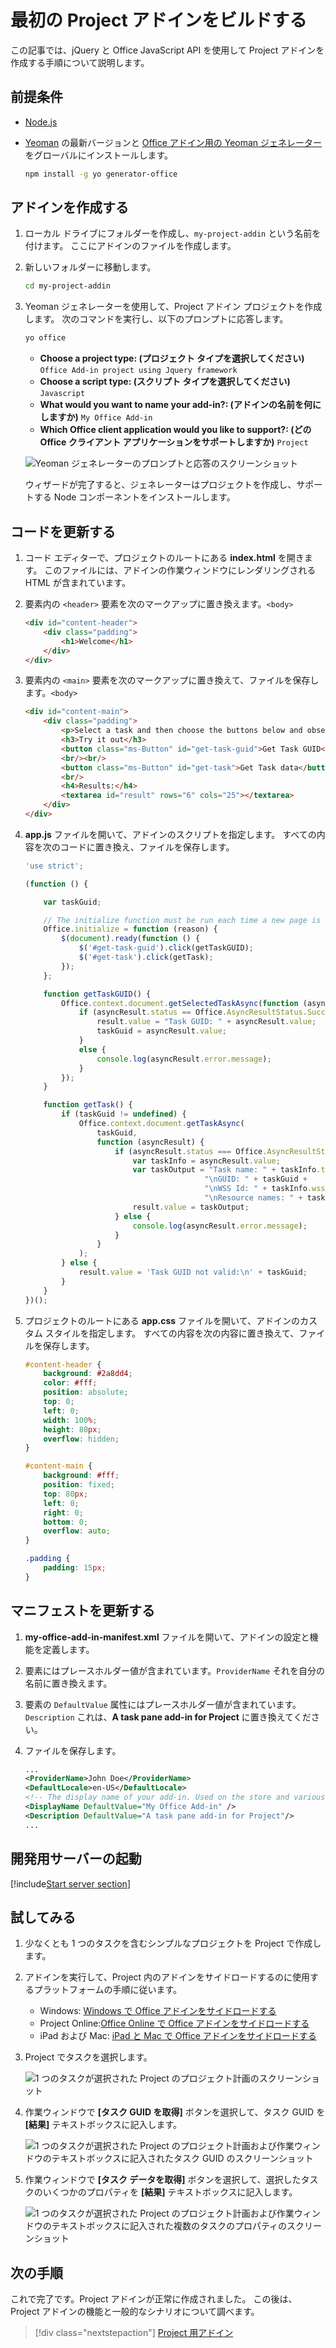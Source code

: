 # <a name="build-your-first-project-add-in"></a>最初の Project アドインをビルドする

この記事では、jQuery と Office JavaScript API を使用して Project アドインを作成する手順について説明します。

## <a name="prerequisites"></a>前提条件

- [Node.js](https://nodejs.org)

- [Yeoman](https://github.com/yeoman/yo) の最新バージョンと [Office アドイン用の Yeoman ジェネレーター](https://github.com/OfficeDev/generator-office)をグローバルにインストールします。

    ```bash
    npm install -g yo generator-office
    ```

## <a name="create-the-add-in"></a>アドインを作成する

1. ローカル ドライブにフォルダーを作成し、`my-project-addin` という名前を付けます。 ここにアドインのファイルを作成します。

2. 新しいフォルダーに移動します。

    ```bash
    cd my-project-addin
    ```

3. Yeoman ジェネレーターを使用して、Project アドイン プロジェクトを作成します。 次のコマンドを実行し、以下のプロンプトに応答します。

    ```bash
    yo office
    ```

    - **Choose a project type:​ (プロジェクト タイプを選択してください)** `Office Add-in project using Jquery framework`
    - **Choose a script type: (スクリプト タイプを選択してください)** `Javascript`
    - **What would you want to name your add-in?: (アドインの名前を何にしますか)** `My Office Add-in`
    - **Which Office client application would you like to support?: (どの Office クライアント アプリケーションをサポートしますか)** `Project`

    ![Yeoman ジェネレーターのプロンプトと応答のスクリーンショット](../images/yo-office-project-jquery.png)
    
    ウィザードが完了すると、ジェネレーターはプロジェクトを作成し、サポートする Node コンポーネントをインストールします。

## <a name="update-the-code"></a>コードを更新する

1. コード エディターで、プロジェクトのルートにある **index.html** を開きます。 このファイルには、アドインの作業ウィンドウにレンダリングされる HTML が含まれています。

2. 要素内の `<header>` 要素を次のマークアップに置き換えます。`<body>`

    ```html
    <div id="content-header">
        <div class="padding">
            <h1>Welcome</h1>
        </div>
    </div>
    ```

3. 要素内の `<main>` 要素を次のマークアップに置き換えて、ファイルを保存します。`<body>`

    ```html
    <div id="content-main">
        <div class="padding">
            <p>Select a task and then choose the buttons below and observe the output in the <b>Results</b> textbox.</p>
            <h3>Try it out</h3>
            <button class="ms-Button" id="get-task-guid">Get Task GUID</button>
            <br/><br/>
            <button class="ms-Button" id="get-task">Get Task data</button>
            <br/>
            <h4>Results:</h4>
            <textarea id="result" rows="6" cols="25"></textarea>
        </div>
    </div>
    ```

4. **app.js** ファイルを開いて、アドインのスクリプトを指定します。 すべての内容を次のコードに置き換え、ファイルを保存します。

    ```js
    'use strict';

    (function () {

        var taskGuid;

        // The initialize function must be run each time a new page is loaded
        Office.initialize = function (reason) {
            $(document).ready(function () {
                $('#get-task-guid').click(getTaskGUID);
                $('#get-task').click(getTask);
            });
        };

        function getTaskGUID() {
            Office.context.document.getSelectedTaskAsync(function (asyncResult) {
                if (asyncResult.status == Office.AsyncResultStatus.Succeeded) {
                    result.value = "Task GUID: " + asyncResult.value;
                    taskGuid = asyncResult.value;
                }
                else {
                    console.log(asyncResult.error.message);
                }
            });
        }

        function getTask() {
            if (taskGuid != undefined) {
                Office.context.document.getTaskAsync(
                    taskGuid,
                    function (asyncResult) {
                        if (asyncResult.status === Office.AsyncResultStatus.Succeeded) {
                            var taskInfo = asyncResult.value;
                            var taskOutput = "Task name: " + taskInfo.taskName +
                                            "\nGUID: " + taskGuid +
                                            "\nWSS Id: " + taskInfo.wssTaskId +
                                            "\nResource names: " + taskInfo.resourceNames;
                            result.value = taskOutput;
                        } else {
                            console.log(asyncResult.error.message);
                        }
                    }
                );
            } else {
                result.value = 'Task GUID not valid:\n' + taskGuid;
            } 
        }
    })();
    ```

4. プロジェクトのルートにある **app.css** ファイルを開いて、アドインのカスタム スタイルを指定します。 すべての内容を次の内容に置き換えて、ファイルを保存します。

    ```css
    #content-header {
        background: #2a8dd4;
        color: #fff;
        position: absolute;
        top: 0;
        left: 0;
        width: 100%;
        height: 80px; 
        overflow: hidden;
    }

    #content-main {
        background: #fff;
        position: fixed;
        top: 80px;
        left: 0;
        right: 0;
        bottom: 0;
        overflow: auto; 
    }

    .padding {
        padding: 15px;
    }
    ```

## <a name="update-the-manifest"></a>マニフェストを更新する

1. **my-office-add-in-manifest.xml** ファイルを開いて、アドインの設定と機能を定義します。

2. 要素にはプレースホルダー値が含まれています。`ProviderName` それを自分の名前に置き換えます。

3. 要素の `DefaultValue` 属性にはプレースホルダー値が含まれています。`Description` これは、**A task pane add-in for Project** に置き換えてください。

4. ファイルを保存します。

    ```xml
    ...
    <ProviderName>John Doe</ProviderName>
    <DefaultLocale>en-US</DefaultLocale>
    <!-- The display name of your add-in. Used on the store and various places of the Office UI such as the add-ins dialog. -->
    <DisplayName DefaultValue="My Office Add-in" />
    <Description DefaultValue="A task pane add-in for Project"/>
    ...
    ```

## <a name="start-the-dev-server"></a>開発用サーバーの起動

[!include[Start server section](../includes/quickstart-yo-start-server.md)] 

## <a name="try-it-out"></a>試してみる

1. 少なくとも 1 つのタスクを含むシンプルなプロジェクトを Project で作成します。

2. アドインを実行して、Project 内のアドインをサイドロードするのに使用するプラットフォームの手順に従います。

    - Windows: [Windows で Office アドインをサイドロードする](../testing/create-a-network-shared-folder-catalog-for-task-pane-and-content-add-ins.md)
    - Project Online:[Office Online で Office アドインをサイドロードする](../testing/sideload-office-add-ins-for-testing.md#sideload-an-office-add-in-on-office-online)
    - iPad および Mac: [iPad と Mac で Office アドインをサイドロードする](../testing/sideload-an-office-add-in-on-ipad-and-mac.md)

3. Project でタスクを選択します。

    ![1 つのタスクが選択された Project のプロジェクト計画のスクリーンショット](../images/project_quickstart_addin_1.png)

4. 作業ウィンドウで **[タスク GUID を取得]** ボタンを選択して、タスク GUID を **[結果]** テキストボックスに記入します。

    ![1 つのタスクが選択された Project のプロジェクト計画および作業ウィンドウのテキストボックスに記入されたタスク GUID のスクリーンショット](../images/project_quickstart_addin_2.png)

5. 作業ウィンドウで **[タスク データを取得]** ボタンを選択して、選択したタスクのいくつかのプロパティを **[結果]** テキストボックスに記入します。

    ![1 つのタスクが選択された Project のプロジェクト計画および作業ウィンドウのテキストボックスに記入された複数のタスクのプロパティのスクリーンショット](../images/project_quickstart_addin_3.png)

## <a name="next-steps"></a>次の手順

これで完了です。Project アドインが正常に作成されました。 この後は、Project アドインの機能と一般的なシナリオについて調べます。

> [!div class="nextstepaction"]
> [Project 用アドイン](../project/project-add-ins.md)
